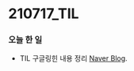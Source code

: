 # 210717_TIL

### 오늘 한 일

* TIL 구글링힌 내용 정리 [Naver Blog](https://blog.naver.com/vkfkdto0209/222434390852).